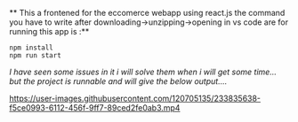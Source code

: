 ** This a frontened for the eccomerce webapp using react.js the command you have to write after downloading->unzipping->opening in vs code are for running this app is :**

```
npm install
npm run start
```

*I have seen some issues in it i will solve them when i will get some time... but the project is runnable and will give the below output....*


https://user-images.githubusercontent.com/120705135/233835638-f5ce0993-6112-456f-9ff7-89ced2fe0ab3.mp4

